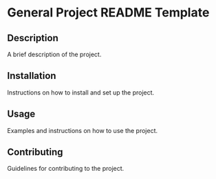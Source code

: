# General Project README Template

## Description

A brief description of the project.

## Installation

Instructions on how to install and set up the project.

## Usage

Examples and instructions on how to use the project.

## Contributing

Guidelines for contributing to the project.
